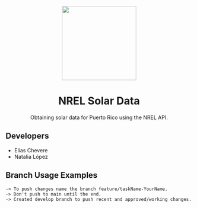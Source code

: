 <div align="center">
  <img src="./img/ff_logo2013.png" width="200px">
  <h1>NREL Solar Data</h1>
</div>

<p align="center">
  Obtaining solar data for Puerto Rico using the NREL API.
</p>


## Developers

* Elías Chevere
* Natalia López

## Branch Usage Examples
```
-> To push changes name the branch feature/taskName-YourName.
-> Don't push to main until the end.
-> Created develop branch to push recent and approved/working changes.
```
